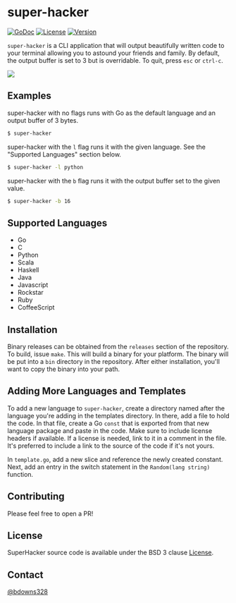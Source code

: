 # super-hacker

<p align="left">
  <a href="https://godoc.org/github.com/briandowns/super-hacker"><img src="https://godoc.org/github.com/briandowns/super-hacker?status.svg" alt="GoDoc"></a>
  <a href="https://opensource.org/licenses/BSD-3-Clause"><img src="https://img.shields.io/badge/License-BSD%203--Clause-orange.svg?" alt="License"></a>
  <a href="https://github.com/briandowns/super-hacker/releases"><img src="https://img.shields.io/badge/version-0.1.0-green.svg?" alt="Version"></a>
</p>

`super-hacker` is a CLI application that will output beautifully written code to your terminal allowing you to astound your friends and family.  By default, the output buffer is set to 3 but is overridable.  To quit, press `esc` or `ctrl-c`.

![](super-hacker.gif)

## Examples

super-hacker with no flags runs with Go as the default language and an output buffer of 3 bytes.

```sh
$ super-hacker
```

super-hacker with the `l` flag runs it with the given language. See the "Supported Languages" section below.

```sh
$ super-hacker -l python
```

super-hacker with the `b` flag runs it with the output buffer set to the given value.

```sh
$ super-hacker -b 16
```

## Supported Languages

- Go
- C
- Python
- Scala
- Haskell
- Java
- Javascript
- Rockstar
- Ruby
- CoffeeScript

## Installation

Binary releases can be obtained from the `releases` section of the repository.  To build, issue `make`.  This will build a binary for your platform.  The binary will be put into a `bin` directory in the repository.  After either installation, you'll want to copy the binary into your path.

## Adding More Languages and Templates

To add a new language to `super-hacker`, create a directory named after the language you're adding in the templates directory. In there, add a file to hold the code.  In that file, create a Go `const` that is exported from that new language package and paste in the code.  Make sure to include license headers if available.  If a license is needed, link to it in a comment in the file.  It's preferred to include a link to the source of the code if it's not yours.

In `template.go`, add a new slice and reference the newly created constant.  Next, add an entry in the switch statement in the `Random(lang string)` function.

## Contributing

Please feel free to open a PR!

## License

SuperHacker source code is available under the BSD 3 clause [License](/LICENSE).

## Contact

[@bdowns328](http://twitter.com/bdowns328)
